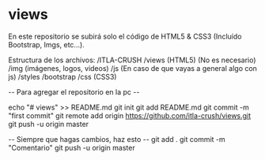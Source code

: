 # views
En este repositorio se subirá solo el código de HTML5 &amp; CSS3 (Incluído Bootstrap, Imgs, etc...).

Estructura de los archivos:
/ITLA-CRUSH
  /views (HTML5) (No es necesario)
  /img (imágenes, logos, videos)
  /js (En caso de que vayas a general algo con js)
  /styles
    /bootstrap
    /css (CSS3)  

  -- Para agregar el repositorio en la pc --

echo "# views" >> README.md
git init
git add README.md
git commit -m "first commit"
git remote add origin https://github.com/itla-crush/views.git
git push -u origin master

  -- Siempre que hagas cambios, haz esto --
git add .
git commit -m "Comentario"
git push -u origin master